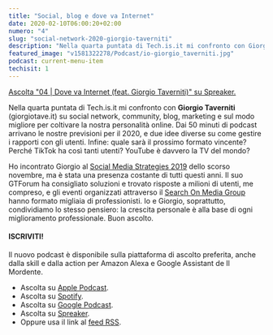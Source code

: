 ```yaml
---
title: "Social, blog e dove va Internet"
date: 2020-02-10T06:00:20+02:00
numero: "4"
slug: "social-network-2020-giorgio-taverniti"
description: "Nella quarta puntata di Tech.is.it mi confronto con Giorgio Taverniti su social network, community, blog, marketing e sul modo migliore per coltivare la nostra personalità online. Autore: Riccardo Palombo"
featured_image: "v1581322278/Podcast/io-giorgio_taverniti.jpg"
podcast: current-menu-item
techisit: 1
---
```


<a class="spreaker-player" rel="nofollow noopener" href="https://www.spreaker.com/episode/22581034" data-resource="episode_id=22581034" data-width="100%" data-height="350px" data-theme="light" data-playlist="false" data-playlist-continuous="false" data-autoplay="false" data-live-autoplay="false" data-chapters-image="true" data-episode-image-position="right" data-hide-logo="false" data-hide-likes="false" data-hide-comments="false" data-hide-sharing="false" data-hide-download="true" data-cover="https%3A%2F%2Fd3wo5wojvuv7l.cloudfront.net%2Fimages.spreaker.com%2Foriginal%2F15020a5c63f8a4414fee525deddaee85.jpg">Ascolta "04 | Dove va Internet (feat. Giorgio Taverniti)" su Spreaker.</a>

Nella quarta puntata di Tech.is.it mi confronto con **Giorgio Taverniti** (giorgiotave.it) su social network, community, blog, marketing e sul modo migliore per coltivare la nostra personalità online. Dai 50 minuti di podcast arrivano le nostre previsioni per il 2020, e due idee diverse su come gestire i rapporti con gli utenti. Infine: quale sarà il prossimo formato vincente? Perché TikTok ha così tanti utenti? YouTube è davvero la TV del mondo?

Ho incontrato Giorgio al [Social Media Strategies 2019](/podcast/il-mordente-48/ "Cosa ho detto a Rimini") dello scorso novembre, ma è stata una presenza costante di tutti questi anni. Il suo GTForum ha consigliato soluzioni e trovato risposte a milioni di utenti, me compreso, e gli eventi organizzati attraverso il [Search On Media Group](https://www.searchon.it/ "Vai al sito di Search On Media Group") hanno formato migliaia di professionisti. Io e Giorgio, soprattutto, condividiamo lo stesso pensiero: la crescita personale è alla base di ogni miglioramento professionale. Buon ascolto.

#### ISCRIVITI!

Il nuovo podcast è disponibile sulla piattaforma di ascolto preferita, anche dalla skill e dalla action per Amazon Alexa e Google Assistant de Il Mordente. 

- Ascolta su <a href="https://podcasts.apple.com/it/podcast/tech-is-it/id1492275528" target="_blank" rel="nofollow noopener" title="Ascolta Tech.is.it su Apple Podcast">Apple Podcast</a>.
- Ascolta su <a href="https://open.spotify.com/show/0YsuYqJ8tY7E6PyDfNLOVQ" title="Ascolta Tech.is.it su Spotify" target="_blank" rel="nofollow noopener">Spotify</a>.
- Ascolta su <a href="https://podcasts.google.com/?feed=aHR0cHM6Ly93d3cuc3ByZWFrZXIuY29tL3Nob3cvNDE3NjE2OC9lcGlzb2Rlcy9mZWVk" title="Ascolta Tech.is.it su Google Podcast" target="_blank" rel="nofollow noopener">Google Podcast</a>.
- Ascolta su <a href="https://www.spreaker.com/show/tech-is-it" title="Ascolta Tech.is.it su Spreaker" target="_blank" rel="nofollow noopener">Spreaker</a>.
- Oppure usa il link al <a href="https://www.spreaker.com/show/4176168/episodes/feed" title="RSS Tech.is.it" target="_blank" rel="nofollow noopener">feed RSS</a>.
</ol>
